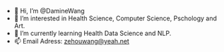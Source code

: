 - 👋 Hi, I’m @DamineWang
- 👀 I’m interested in Health Science, Computer Science, Pschology and Art.
- 🌱 I’m currently learning Health Data Science and NLP.
- 📫 Email Adress: zehouwang@yeah.net

<!---
DamineWang/DamineWang is a ✨ special ✨ repository because its `README.md` (this file) appears on your GitHub profile.
You can click the Preview link to take a look at your changes.
--->

